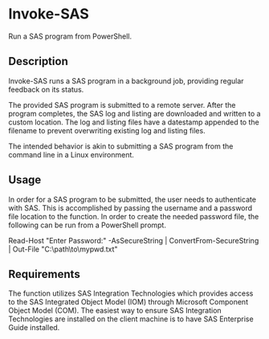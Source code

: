 # Invoke-SAS

Run a SAS program from PowerShell.

## Description
Invoke-SAS runs a SAS program in a background job, providing regular feedback on its status.

The provided SAS program is submitted to a remote server.  After the program completes, the SAS log and listing are downloaded and written to a custom location.  The log and listing files have a datestamp appended to the filename to prevent overwriting existing log and listing files.

The intended behavior is akin to submitting a SAS program from the command line in a Linux environment.

## Usage
In order for a SAS program to be submitted, the user needs to authenticate with SAS.  This is accomplished by passing the username and a password file location to the function.  In order to create the needed password file, the following can be run from a PowerShell prompt.

Read-Host "Enter Password:" -AsSecureString | ConvertFrom-SecureString | Out-File "C:\path\to\mypwd.txt"

## Requirements
The function utilizes SAS Integration Technologies which provides access to the SAS Integrated Object Model (IOM) through Microsoft Component Object Model (COM).  The easiest way to ensure SAS Integration Technologies are installed on the client machine is to have SAS Enterprise Guide installed.
